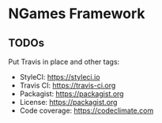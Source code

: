 # NGames Framework

## TODOs
Put Travis in place and other tags:
- StyleCI: https://styleci.io
- Travis CI: https://travis-ci.org
- Packagist: https://packagist.org
- License: https://packagist.org
- Code coverage: https://codeclimate.com